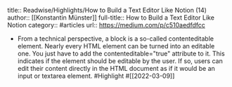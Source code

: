 title:: Readwise/Highlights/How to Build a Text Editor Like Notion (14)
author:: [[Konstantin Münster]]
full-title:: How to Build a Text Editor Like Notion
category:: #articles
url:: https://medium.com/p/c510aedfdfcc

- From a technical perspective, a block is a so-called contenteditable element. Nearly every HTML element can be turned into an editable one. You just have to add the contenteditable="true" attribute to it. This indicates if the element should be editable by the user. If so, users can edit their content directly in the HTML document as if it would be an input or textarea element. #Highlight #[[2022-03-09]]